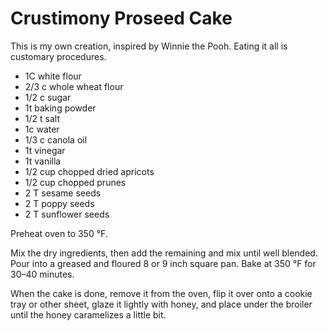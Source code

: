 Crustimony Proseed Cake
=======================

This is my own creation, inspired by Winnie the Pooh. Eating it all is customary procedures.

- 1C white flour
- 2/3 c whole wheat flour
- 1/2 c sugar
- 1t baking powder
- 1/2 t salt
- 1c water
- 1/3 c canola oil
- 1t vinegar
- 1t vanilla
- 1/2 cup chopped dried apricots
- 1/2 cup chopped prunes
- 2 T  sesame seeds
- 2 T poppy seeds
- 2 T sunflower seeds

Preheat oven to 350 °F.

Mix the dry ingredients, then add the remaining and mix until well blended.
Pour into a greased and floured 8 or 9 inch square pan. Bake at 350 °F for
30–40 minutes.

When the cake is done, remove it from the oven, flip it over onto a cookie
tray or other sheet, glaze it lightly with honey, and place under the
broiler until the honey caramelizes a little bit.
